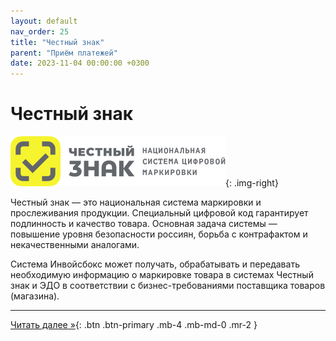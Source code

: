 ```yaml
---
layout: default
nav_order: 25
title: "Честный знак"
parent: "Приём платежей"
date: 2023-11-04 00:00:00 +0300
---
```


# Честный знак

![Честный знак](/assets/images/honest-sign.svg){: .img-right}

Честный знак — это национальная система маркировки и прослеживания продукции. Специальный цифровой код гарантирует подлинность
и качество товара. Основная задача системы — повышение уровня безопасности россиян, борьба с контрафактом и некачественными аналогами.

Система Инвойсбокс может получать, обрабатывать и передавать необходимую информацию о маркировке товара в системах Честный знак и ЭДО
в соответствии с бизнес-требованиями поставщика товаров (магазина).


---

[Читать далее &raquo;](/docs/merchant/order){: .btn .btn-primary .mb-4 .mb-md-0 .mr-2 }
